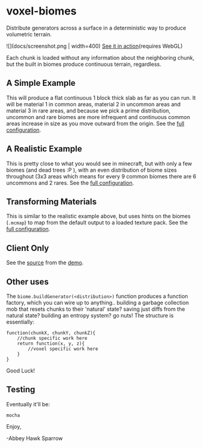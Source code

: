 voxel-biomes
============

Distribute generators across a surface in a deterministic way to produce volumetric terrain.

![](docs/screenshot.png | width=400)
[See it in action](https://khrome.github.io/voxel-biome-examples/index.html)(requires WebGL)

Each chunk is loaded without any information about the neighboring chunk, but the built in biomes produce continuous terrain, regardless.

A Simple Example
----------------

This will produce a flat continuous 1 block thick slab as far as you can run. It will be material 1 in common areas, material 2 in uncommon areas and material 3 in rare areas, and because we pick a prime distribution, uncommon and rare biomes are more infrequent and continuous common areas increase in size as you move outward from the origin. See the [full configuration](docs/simple.md).

A Realistic Example
-------------------
This is pretty close to what you would see in minecraft, but with only a few biomes (and dead trees :P ), with an even distribution of biome sizes throughout (3x3 areas which means for every 9 common biomes there are 6 uncommons and 2 rares. See the [full configuration](docs/realistic.md).

Transforming Materials
----------------------
This is similar to the realistic example above, but uses hints on the biomes (`.mcmap`) to map from the default output to a loaded texture pack. See the [full configuration](docs/transform-textures.md).

Client Only
-------------

See the [source](https://github.com/khrome/voxel-biome-examples/blob/master/client.js) from the [demo](https://khrome.github.io/voxel-biome-examples/index.html).

Other uses
----------

The `biome.buildGenerator(<distribution>)` function produces a function factory, which you can wire up to anything.. building a garbage collection mob that resets chunks to their 'natural' state? saving just diffs from the natural state? building an entropy system? go nuts! The structure is essentially:

    function(chunkX, chunkY, chunkZ){
        //chunk specific work here
        return function(x, y, z){
            //voxel specific work here
        }
    }

Good Luck!

Testing
-------
Eventually it'll be:

    mocha

Enjoy,

 -Abbey Hawk Sparrow
